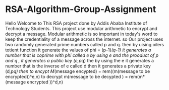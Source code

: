 # RSA-Algorithm-Group-Assignment
Hello Welcome to This RSA project done by Addis Ababa Institute of Technology Students. This project use modular arithmetic to encrypt and decrypt a message.
Modular arithmetic is so important in today's word to keep the credentiality of a message across the internet.
so Our project uses two randomly  generated prime numbers called p and q. 
then by uising oilers totient function it generate the values of phi = (p-1)*(q-1)
it generates a number that is coprime with phi called e
by using e and the prooduct of p and q , it generates a public key (e,p*q) 
the by using the e it generates a number that is the inverse of e called d
then it generates a private key (d,p*q)
then to encypt M*(message encypted) = rem((m(message to be encrypted))^e,n)
to decrypt m(message to be decypted ) = rem(m*(message encrypted ))^d,n)

